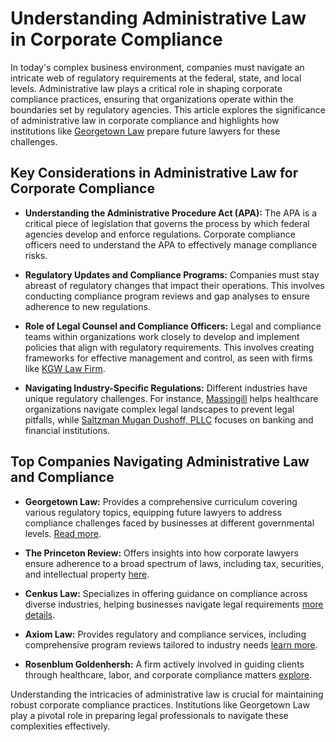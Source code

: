 # Understanding Administrative Law in Corporate Compliance

In today's complex business environment, companies must navigate an intricate web of regulatory requirements at the federal, state, and local levels. Administrative law plays a critical role in shaping corporate compliance practices, ensuring that organizations operate within the boundaries set by regulatory agencies. This article explores the significance of administrative law in corporate compliance and highlights how institutions like [Georgetown Law](/dir/georgetown_law) prepare future lawyers for these challenges.

## Key Considerations in Administrative Law for Corporate Compliance

- **Understanding the Administrative Procedure Act (APA):** The APA is a critical piece of legislation that governs the process by which federal agencies develop and enforce regulations. Corporate compliance officers need to understand the APA to effectively manage compliance risks.

- **Regulatory Updates and Compliance Programs:** Companies must stay abreast of regulatory changes that impact their operations. This involves conducting compliance program reviews and gap analyses to ensure adherence to new regulations.

- **Role of Legal Counsel and Compliance Officers:** Legal and compliance teams within organizations work closely to develop and implement policies that align with regulatory requirements. This involves creating frameworks for effective management and control, as seen with firms like [KGW Law Firm](/dir/kgw_law_firm).

- **Navigating Industry-Specific Regulations:** Different industries have unique regulatory challenges. For instance, [Massingill](/dir/massingill) helps healthcare organizations navigate complex legal landscapes to prevent legal pitfalls, while [Saltzman Mugan Dushoff, PLLC](/dir/saltzman_mugan_dushoff_pllc) focuses on banking and financial institutions.

## Top Companies Navigating Administrative Law and Compliance

- **Georgetown Law:** Provides a comprehensive curriculum covering various regulatory topics, equipping future lawyers to address compliance challenges faced by businesses at different governmental levels. [Read more](/dir/georgetown_law).

- **The Princeton Review:** Offers insights into how corporate lawyers ensure adherence to a broad spectrum of laws, including tax, securities, and intellectual property [here](/dir/the_princeton_review).

- **Cenkus Law:** Specializes in offering guidance on compliance across diverse industries, helping businesses navigate legal requirements [more details](/dir/cenkus_law).

- **Axiom Law:** Provides regulatory and compliance services, including comprehensive program reviews tailored to industry needs [learn more](/dir/axiom_law).

- **Rosenblum Goldenhersh:** A firm actively involved in guiding clients through healthcare, labor, and corporate compliance matters [explore](/dir/rosenblum_goldenhersh).

Understanding the intricacies of administrative law is crucial for maintaining robust corporate compliance practices. Institutions like Georgetown Law play a pivotal role in preparing legal professionals to navigate these complexities effectively.